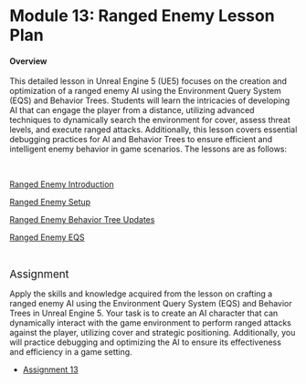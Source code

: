 # Module 13: Ranged Enemy Lesson Plan

<h4>Overview</h4>
<p>This detailed lesson in Unreal Engine 5 (UE5) focuses on the creation and optimization of a ranged enemy AI using the Environment Query System (EQS) and Behavior Trees. Students will learn the intricacies of developing AI that can engage the player from a distance, utilizing advanced techniques to dynamically search the environment for cover, assess threat levels, and execute ranged attacks. Additionally, this lesson covers essential debugging practices for AI and Behavior Trees to ensure efficient and intelligent enemy behavior in game scenarios. The lessons are as follows:</p>
<p>&nbsp;</p>
<p><a class="ig-title title item_link" title="Ranged Enemy Introduction" href="https://vertexschool.instructure.com/courses/463/modules/items/24503">Ranged Enemy Introduction</a></p>
<p><a title="Ranged Enemy Setup" href="https://vertexschool.instructure.com/courses/463/pages/ranged-enemy-setup" data-course-type="wikiPages" data-published="false" data-api-endpoint="https://vertexschool.instructure.com/api/v1/courses/463/pages/ranged-enemy-setup" data-api-returntype="Page"><span>Ranged Enemy Setup</span></a></p>
<p><span><a class="ig-title title item_link" title="Ranged Enemy Behavior Tree Updates" href="https://vertexschool.instructure.com/courses/463/modules/items/24505">Ranged Enemy Behavior Tree Updates</a></span></p>
<p><a title="Ranged Enemy Behavior Tree Updates Copy" href="https://vertexschool.instructure.com/courses/463/pages/eqs" data-course-type="wikiPages" data-published="false" data-api-endpoint="https://vertexschool.instructure.com/api/v1/courses/463/pages/eqs" data-api-returntype="Page"><span>Ranged Enemy EQS</span></a></p>
<p>&nbsp;</p>
<p><span style="font-size: 14pt;">Assignment</span></p>
<p><span>Apply the skills and knowledge acquired from the lesson on crafting a ranged enemy AI using the Environment Query System (EQS) and Behavior Trees in Unreal Engine 5. Your task is to create an AI character that can dynamically interact with the game environment to perform ranged attacks against the player, utilizing cover and strategic positioning. Additionally, you will practice debugging and optimizing the AI to ensure its effectiveness and efficiency in a game setting.</span></p>
<ul>
<li><a title="Assignment 13: Ranged Enemy" href="https://vertexschool.instructure.com/courses/463/assignments/3223" data-course-type="assignments" data-published="false" data-api-endpoint="https://vertexschool.instructure.com/api/v1/courses/463/assignments/3223" data-api-returntype="Assignment"><span>Assignment 13</span></a></li>
</ul>